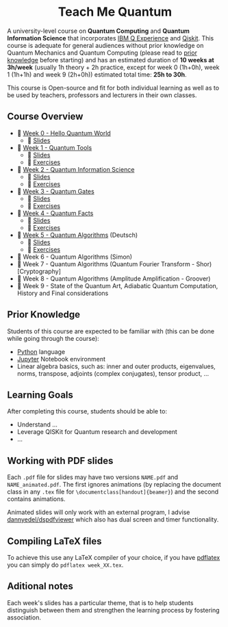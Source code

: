 <h1 align="center">Teach Me Quantum</h1>

<!-- This course and all its materials can be found at https://github.com/msramalho/Teach-Me-Quantum  where they are constantly updated, subject to open source contributions and community -->

A university-level course on **Quantum Computing** and **Quantum Information Science** that incorporates [IBM Q Experience](https://quantumexperience.ng.bluemix.net/qx/experience) and [Qiskit](https://www.qiskit.org/). This course is adequate for general audiences without prior knowledge on Quantum Mechanics and Quantum Computing (please read to [prior knowledge](#prior-knowledge) before starting) and has an estimated duration of **10 weeks at 3h/week** (usually 1h theory + 2h practice, except for week 0 (1h+0h), week 1 (1h+1h) and week 9 (2h+0h)) estimated total time: **25h to 30h**.

This course is Open-source and fit for both individual learning as well as to be used by teachers, professors and lecturers in their own classes.

## Course Overview

 * 📁 [Week 0 - Hello Quantum World](Week%200%20-%20Hello%20Quantum%20World)
     * 📖 [Slides](Week%200%20-%20Hello%20Quantum%20World/slides.pdf)
 * 📁 [Week 1 - Quantum Tools](Week%201%20-%20Quantum%20Tools)
     * 📖 [Slides](Week%201%20-%20Quantum%20Tools/slides.pdf)
     * 📁 [Exercises](Week%201%20-%20Quantum%20Tools/exercises)
 * 📁 [Week 2 - Quantum Information Science](Week%202%20-%20Quantum%20Information%20Science)
     * 📖 [Slides](Week%202%20-%20Quantum%20Information%20Science/slides.pdf)
     * 📁 [Exercises](Week%202%20-%20Quantum%20Information%20Science/exercises)
 * 📁 [Week 3 - Quantum Gates](Week%203%20-%20Quantum%20Gates)
     * 📖 [Slides](Week%203%20-%20Quantum%20Gates/slides.pdf)
     * 📁 [Exercises](Week%203%20-%20Quantum%20Gates/exercises)
 * 📁 [Week 4 - Quantum Facts](Week%204%20-%20Quantum%20Facts)
     * 📖 [Slides](Week%204%20-%20Quantum%20Facts/slides.pdf)
     * 📁 [Exercises](Week%204%20-%20Quantum%20Facts/exercises)
 * 📁 [Week 5 - Quantum Algorithms](Week%205%20-%20Quantum%20Algorithms) (Deutsch)
     * 📖 [Slides](Week%205%20-%20Quantum%20Algorithms/slides.pdf)
     * 📁 [Exercises](Week%205%20-%20Quantum%20Algorithms/exercises)
 * 📁 Week 6 - Quantum Algorithms (Simon)
 * 📁 Week 7 - Quantum Algorithms (Quantum Fourier Transform - Shor) [Cryptography]
 * 📁 Week 8 - Quantum Algorithms (Amplitude Amplification - Groover)
 * 📁 Week 9 - State of the Quantum Art, Adiabatic Quantum Computation, History and Final considerations

## Prior Knowledge
Students of this course are expected to be familiar with (this can be done while going through the course):
 * [Python](https://www.python.org/) language
 * [Jupyter](http://jupyter.org/) Notebook environment
 * Linear algebra basics, such as: inner and outer products, eigenvalues, norms, transpose, adjoints (complex conjugates), tensor product, ...

## Learning Goals
After completing this course, students should be able to:
 * Understand ...
 * Leverage QISKit for Quantum research and development
 * ...

## Working with PDF slides
Each `.pdf` file for slides may have two versions `NAME.pdf` and `NAME_animated.pdf`. The first ignores animations (by replacing the document class in any `.tex` file for `\documentclass[handout]{beamer}`) and the second contains animations.

Animated slides will only work with an external program, I advise [dannyedel/dspdfviewer](https://github.com/dannyedel/dspdfviewer/releases) which also has dual screen and timer functionality.

## Compiling LaTeX files
To achieve this use any LaTeX compiler of your choice, if you have [pdflatex](https://www.tug.org/applications/pdftex/) you can simply do `pdflatex week_XX.tex`.

## Aditional notes
Each week's slides has a particular theme, that is to help students distinguish between them and strengthen the learning process by fostering association.
